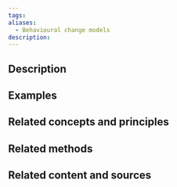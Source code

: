 ```yaml
---
tags: 
aliases:
  - Behavioural change models
description:
---
```


## Description


## Examples 


## Related concepts and principles


## Related methods


## Related content and sources
